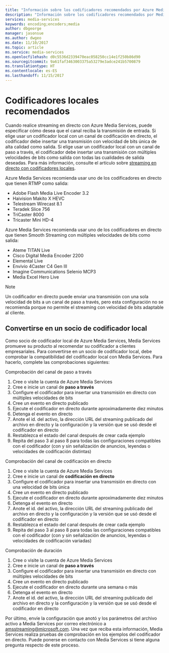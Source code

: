 ```yaml
---
title: "Información sobre los codificadores recomendados por Azure Media Services | Microsoft Docs"
description: "Información sobre los codificadores recomendados por Media Services"
services: media-services
keywords: encoding;encoders;media
author: dbgeorge
manager: jasonsue
ms.author: dwgeo
ms.date: 11/10/2017
ms.topic: article
ms.service: media-services
ms.openlocfilehash: d0c5536d2339470eac058250cc14e1f250b86d90
ms.sourcegitcommit: 9a61faf3463003375a53279e3adce241b5700879
ms.translationtype: HT
ms.contentlocale: es-ES
ms.lasthandoff: 11/15/2017
---
```

# <a name="recommended-on-premises-encoders"></a>Codificadores locales recomendados
Cuando realice streaming en directo con Azure Media Services, puede especificar cómo desea que el canal reciba la transmisión de entrada. Si elige usar un codificador local con un canal de codificación en directo, el codificador debe insertar una transmisión con velocidad de bits única de alta calidad como salida. Si elige usar un codificador local con un canal de paso a través, el codificador debe insertar una transmisión con múltiples velocidades de bits como salida con todas las cualidades de salida deseadas. Para más información, consulte el artículo sobre [streaming en directo con codificadores locales](media-services-live-streaming-with-onprem-encoders.md).

Azure Media Services recomienda usar uno de los codificadores en directo que tienen RTMP como salida:
- Adobe Flash Media Live Encoder 3.2
- Haivision Makito X HEVC
- Telestream Wirecast 8.1
- Teradek Slice 756
- TriCaster 8000
- Tricaster Mini HD-4

Azure Media Services recomienda usar uno de los codificadores en directo que tienen Smooth Streaming con múltiples velocidades de bits como salida:
- Ateme TITAN Live
- Cisco Digital Media Encoder 2200
- Elemental Live
- Envivio 4Caster C4 Gen III
- Imagine Communications Selenio MCP3
- Media Excel Hero Live

> [!NOTE]
> Un codificador en directo puede enviar una transmisión con una sola velocidad de bits a un canal de paso a través, pero esta configuración no se recomienda porque no permite el streaming con velocidad de bits adaptable al cliente.

## <a name="how-to-become-an-on-prem-encoder-partner"></a>Convertirse en un socio de codificador local
Como socio de codificador local de Azure Media Services, Media Services promueve su producto al recomendar su codificador a clientes empresariales. Para convertirse en un socio de codificador local, debe comprobar la compatibilidad del codificador local con Media Services. Para hacerlo, complete las comprobaciones siguientes:

Comprobación del canal de paso a través
1. Cree o visite la cuenta de Azure Media Services
2. Cree e inicie un canal de **paso a través**
3. Configure el codificador para insertar una transmisión en directo con múltiples velocidades de bits
4. Cree un evento en directo publicado
5. Ejecute el codificador en directo durante aproximadamente diez minutos
6. Detenga el evento en directo
7. Anote el id. del activo, la dirección URL del streaming publicado del archivo en directo y la configuración y la versión que se usó desde el codificador en directo
8. Restablezca el estado del canal después de crear cada ejemplo
9. Repita del paso 3 al paso 8 para todas las configuraciones compatibles con el codificador (con y sin señalización de anuncios, leyendas o velocidades de codificación distintas)

Comprobación del canal de codificación en directo
1. Cree o visite la cuenta de Azure Media Services
2. Cree e inicie un canal de **codificación en directo**
3. Configure el codificador para insertar una transmisión en directo con una velocidad de bits única
4. Cree un evento en directo publicado
5. Ejecute el codificador en directo durante aproximadamente diez minutos
6. Detenga el evento en directo
7. Anote el id. del activo, la dirección URL del streaming publicado del archivo en directo y la configuración y la versión que se usó desde el codificador en directo
8. Restablezca el estado del canal después de crear cada ejemplo
9. Repita del paso 3 al paso 8 para todas las configuraciones compatibles con el codificador (con y sin señalización de anuncios, leyendas o velocidades de codificación variadas)

Comprobación de duración
1. Cree o visite la cuenta de Azure Media Services
2. Cree e inicie un canal de **paso a través**
3. Configure el codificador para insertar una transmisión en directo con múltiples velocidades de bits
4. Cree un evento en directo publicado
5. Ejecute el codificador en directo durante una semana o más
6. Detenga el evento en directo
7. Anote el id. del activo, la dirección URL del streaming publicado del archivo en directo y la configuración y la versión que se usó desde el codificador en directo

Por último, envíe la configuración que anotó y los parámetros del archivo activo a Media Services por correo electrónico a amsstreaming@microsoft.com. Una vez que reciba esta información, Media Services realiza pruebas de comprobación en los ejemplos del codificador en directo. Puede ponerse en contacto con Media Services si tiene alguna pregunta respecto de este proceso.
